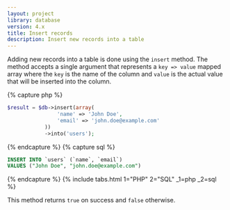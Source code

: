 ```yaml
---
layout: project
library: database
version: 4.x
title: Insert records
description: Insert new records into a table
---
```


Adding new records into a table is done using the `insert` method. 
The method accepts a single argument that represents a `key => value` mapped array
where the `key` is the name of the column and `value` is the actual value that 
will be inserted into the column.

{% capture php %}
```php
$result = $db->insert(array(
                'name' => 'John Doe',
                'email' => 'john.doe@example.com'
            ))
            ->into('users');
```
{% endcapture %}
{% capture sql %}
```sql
INSERT INTO `users` (`name`, `email`) 
VALUES ("John Doe", "john.doe@example.com")
```
{% endcapture %}
{% include tabs.html 1="PHP" 2="SQL" _1=php _2=sql %}

This method returns `true` on success and `false` otherwise.
 